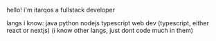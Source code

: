 hello!
i'm itarqos
a fullstack developer

langs i know:
java
python
nodejs
typescript 
web dev (typescript, either react or nextjs)
(i know other langs, just dont code much in them)
